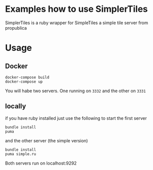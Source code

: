 # Examples how to use SimplerTiles

SimplerTiles is a ruby wrapper for SimpleTiles a simple tile server from propublica

# Usage

## Docker
```
docker-compose build
docker-compose up
```

You will habe two servers. One running on ``3332`` and the other on ``3331``

## locally
if you have ruby installed just use the following to start the first server
```
bundle install
puma
```

and the other server (the simple version)
```
bundle install
puma simple.ru
```

Both servers run on localhost:9292

